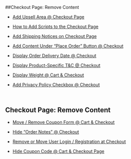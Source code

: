 ##Checkout Page: Remove Content


* [Add Upsell Area @ Checkout Page](https://businessbloomer.com/woocommerce-add-upsell-area-checkout-page/)

* [How to Add Scripts to the Checkout Page](https://businessbloomer.com/woocommerce-add-html-javascript-checkout-page/)

* [Add Shipping Notices on Checkout Page](https://businessbloomer.com/woocommerce-add-shipping-notices-checkout-page/)

* [Add Content Under “Place Order” Button @ Checkout](https://businessbloomer.com/woocommerce-add-content-under-place-order-button-checkout/)

* [Display Order Delivery Date @ Checkout](https://businessbloomer.com/woocommerce-display-order-delivery-date-checkout/)

* [Display Product-Specific T&C @ Checkout](https://businessbloomer.com/woocommerce-display-product-specific-tc-checkout/)

* [Display Weight @ Cart & Checkout](https://businessbloomer.com/woocommerce-display-weight-cart-checkout/)

* [Add Privacy Policy Checkbox @ Checkout](https://businessbloomer.com/woocommerce-additional-acceptance-checkbox-checkout/)

<br/>

## Checkout Page: Remove Content

* [Move / Remove Coupon Form @ Cart & Checkout](https://businessbloomer.com/woocommerce-move-remove-coupon-form-cart-checkout/)

* [Hide “Order Notes” @ Checkout](https://businessbloomer.com/woocommerce-remove-order-notes-checkout-page/)

* [Remove or Move User Login / Registration at Checkout](https://businessbloomer.com/woocommerce-remove-move-loginregistration-checkout/)

* [Hide Coupon Code @ Cart & Checkout Page](https://businessbloomer.com/woocommerce-hide-coupon-code-cartcheckout-page/)

